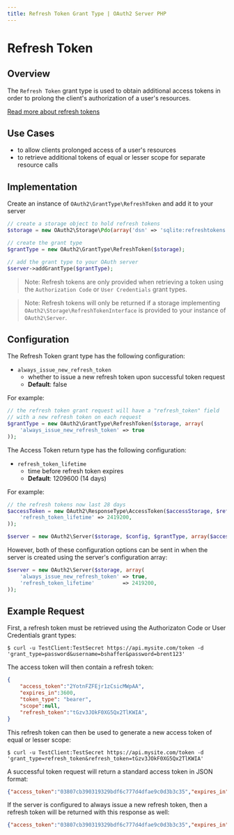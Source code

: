 ```yaml
---
title: Refresh Token Grant Type | OAuth2 Server PHP
---
```


# Refresh Token

## Overview

The `Refresh Token` grant type is used to obtain additional access tokens
in order to prolong the client's authorization of a user's resources.

[Read more about refresh tokens](http://tools.ietf.org/html/rfc6749#section-1.5)

## Use Cases

  * to allow clients prolonged access of a user's resources
  * to retrieve additional tokens of equal or lesser scope for separate resource calls

## Implementation

Create an instance of `OAuth2\GrantType\RefreshToken` and add it to
your server

```php
// create a storage object to hold refresh tokens
$storage = new OAuth2\Storage\Pdo(array('dsn' => 'sqlite:refreshtokens.sqlite'));

// create the grant type
$grantType = new OAuth2\GrantType\RefreshToken($storage);

// add the grant type to your OAuth server
$server->addGrantType($grantType);
```

> Note: Refresh tokens are only provided when retrieving a token using the
> `Authorization Code` or `User Credentials` grant types.

> Note: Refresh tokens will only be returned if a storage implementing
> `OAuth2\Storage\RefreshTokenInterface` is provided to your instance
> of `OAuth2\Server`.


## Configuration

The Refresh Token grant type has the following configuration:

  * `always_issue_new_refresh_token`
    * whether to issue a new refresh token upon successful token request
    * **Default**: false

For example:

```php
// the refresh token grant request will have a "refresh_token" field
// with a new refresh token on each request
$grantType = new OAuth2\GrantType\RefreshToken($storage, array(
    'always_issue_new_refresh_token' => true
));
```

The Access Token return type has the following configuration:

  * `refresh_token_lifetime`
    * time before refresh token expires
    * **Default**: 1209600 (14 days)

For example:

```php
// the refresh tokens now last 28 days
$accessToken = new OAuth2\ResponseType\AccessToken($accessStorage, $refreshStorage, array(
    'refresh_token_lifetime' => 2419200,
));

$server = new OAuth2\Server($storage, $config, $grantType, array($accessToken));
```

However, both of these configuration options can be sent in when the server is created
using the server's configuration array:

```php
$server = new OAuth2\Server($storage, array(
    'always_issue_new_refresh_token' => true,
    'refresh_token_lifetime'         => 2419200,
));
```

>

## Example Request

First, a refresh token must be retrieved using the Authorizaton Code or User Credentials grant types:

```text
$ curl -u TestClient:TestSecret https://api.mysite.com/token -d 'grant_type=password&username=bshaffer&password=brent123'
```

The access token will then contain a refresh token:

```json
{
    "access_token":"2YotnFZFEjr1zCsicMWpAA",
    "expires_in":3600,
    "token_type": "bearer",
    "scope":null,
    "refresh_token":"tGzv3JOkF0XG5Qx2TlKWIA",
}
```

This refresh token can then be used to generate a new access token of equal or
lesser scope:

```text
$ curl -u TestClient:TestSecret https://api.mysite.com/token -d 'grant_type=refresh_token&refresh_token=tGzv3JOkF0XG5Qx2TlKWIA'
```

A successful token request will return a standard access token in JSON format:

```json
{"access_token":"03807cb390319329bdf6c777d4dfae9c0d3b3c35","expires_in":3600,"token_type":"bearer","scope":null}
```

If the server is configured to always issue a new refresh token, then a refresh token
will be returned with this response as well:

```json
{"access_token":"03807cb390319329bdf6c777d4dfae9c0d3b3c35","expires_in":3600,"token_type":"bearer","scope":null,"refresh_token":"s6BhdRkqt303807bdf6c78"}
```

